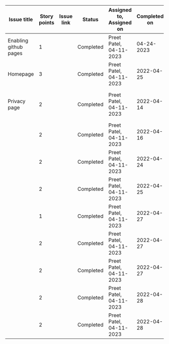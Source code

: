 | Issue title                                                                       | Story points | Issue link                                                                                                                                                | Status    | Assigned to, Assigned on | Completed on | Category      | Status notes                                    |
|-----------------------------------------------------------------------------------|--------------|-----------------------------------------------------------------------------------------------------------------------------------------------------------|-----------|--------------------------|--------------|---------------|-------------------------------------------------|
| Enabling github pages | 1 | | Completed | Preet Patel, 04-11-2023  | 04-24-2023  | Development | Activated github pages |
| Homepage | 3 | | Completed | Preet Patel,  04-11-2023  | 2022-04-25   | Development | Created homepage |
| Privacy page | 2            | | Completed | Preet Patel,  04-11-2023  | 2022-04-14   | Development   | Created privacy page with the privacy policy|
|  | 2            | | Completed | Preet Patel,  04-11-2023  | 2022-04-16   | Development   | Added blog page                                 |
| | 2            | | Completed | Preet Patel,  04-11-2023  | 2022-04-24   | Development   | Added About page                                |
|  | 2            | | Completed | Preet Patel,  04-11-2023  | 2022-04-25   | Development   | Added search modal in header                    |
|  | 1            | | Completed | Preet Patel,  04-11-2023  | 2022-04-27   | Development | Added wiki page for sales funnel                |
| | 2            | | Completed | Preet Patel,  04-11-2023  | 2022-04-27   | Development   | Added Prioritizing Accessibility                |
|  | 2            | | Completed | Preet Patel,  04-11-2023  | 2022-04-27   | Development   | Linking all pages                               |
| | 2            | | Completed | Preet Patel,  04-11-2023  | 2022-04-28   | Development   | Privacy page popup                              |
|  | 2            | | Completed | Preet Patel,  04-11-2023  | 2022-04-28   | Development   | privacy pop up agreement                        |
